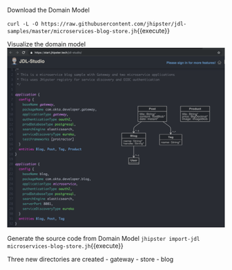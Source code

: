 Download the Domain Model

`curl -L -O https://raw.githubusercontent.com/jhipster/jdl-samples/master/microservices-blog-store.jh`{{execute}}

Visualize the domain model 
![BookInfo Architecture](https://github.com/adhulappanavar/katacoda-scenarios/blob/master/jhipster-microservice/assests/Domian%20Architecture%20Using%20JH%20Studio.png)


Generate the source code from Domain Model
`jhipster import-jdl microservices-blog-store.jh`{{execute}}


Three new directories are created
    - gateway
    - store
    - blog

